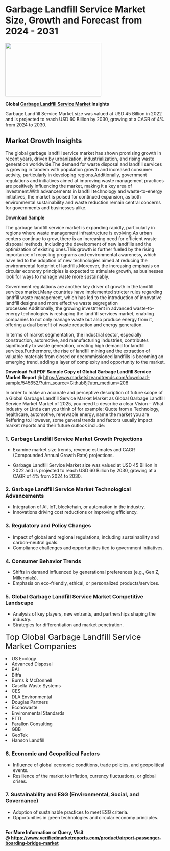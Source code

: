<H1>Garbage Landfill Service Market Size, Growth and Forecast from 2024 - 2031</H1><img class="aligncenter size-medium wp-image-584254" src="https://thirdeyenews.in/wp-content/uploads/2024/09/Global-Market-Research-300x168.jpeg" alt="" width="300" height="168" /><p><strong>Global&nbsp;<a href="https://www.marketsizeandtrends.com/download-sample/545652/?utm_source=Github8j?utm_medium=208">Garbage Landfill Service Market</a> Insights</strong></p><p>Garbage Landfill Service Market size was valued at USD 45 Billion in 2022 and is projected to reach USD 60 Billion by 2030, growing at a CAGR of 4% from 2024 to 2030.</p><p><h2>Market Growth Insights</h2> <p>The global garbage landfill service market has shown promising growth in recent years, driven by urbanization, industrialization, and rising waste generation worldwide.The demand for waste disposal and landfill services is growing in tandem with population growth and increased consumer activity, particularly in developing regions.Additionally, government regulations and initiatives aimed at improving waste management practices are positively influencing the market, making it a key area of investment.With advancements in landfill technology and waste-to-energy initiatives, the market is poised for continued expansion, as both environmental sustainability and waste reduction remain central concerns for governments and businesses alike.</p> <p><strong>Download Sample</strong></p> <p>The garbage landfill service market is expanding rapidly, particularly in regions where waste management infrastructure is evolving.As urban centers continue to grow, there is an increasing need for efficient waste disposal methods, including the development of new landfills and the optimization of existing ones.This growth is further fueled by the rising importance of recycling programs and environmental awareness, which have led to the adoption of new technologies aimed at reducing the environmental footprint of landfills.Moreover, the increasing emphasis on circular economy principles is expected to stimulate growth, as businesses look for ways to manage waste more sustainably.</p> <p>Government regulations are another key driver of growth in the landfill services market.Many countries have implemented stricter rules regarding landfill waste management, which has led to the introduction of innovative landfill designs and more effective waste segregation processes.Additionally, the growing investment in advanced waste-to-energy technologies is reshaping the landfill services market, enabling companies to not only manage waste but also produce energy from it, offering a dual benefit of waste reduction and energy generation.</p> <p>In terms of market segmentation, the industrial sector, especially construction, automotive, and manufacturing industries, contributes significantly to waste generation, creating high demand for landfill services.Furthermore, the rise of landfill mining and the extraction of valuable materials from closed or decommissioned landfills is becoming an emerging trend, adding a layer of complexity and opportunity to the market.</p> <p><span class=""><strong>Download Full PDF Sample Copy of Global Garbage Landfill Service Market Report</strong> @ <a href="https://www.marketsizeandtrends.com/download-sample/545652/?utm_source=Github8j?utm_medium=208" target="_blank">https://www.marketsizeandtrends.com/download-sample/545652/?utm_source=Github8j?utm_medium=208</a></span></p><p>In order to make an accurate and perceptive description of future scope of a Global&nbsp;Garbage Landfill Service Market Market as Global&nbsp;Garbage Landfill Service Market Market of 2025, you need to describe a clear Vision &ndash; What Industry or Linda can you think of for example: Quote from a Technology, healthcare, automotive, renewable energy, name the market you are Reffering to.However, some general trends and factors usually impact market reports and their future outlook include:</p><h3>1.&nbsp;<strong>Garbage Landfill Service Market Growth Projections</strong></h3><ul><li>Examine market size trends, revenue estimates and CAGR (Compounded Annual Growth Rate) projections.</li><li><p>Garbage Landfill Service Market size was valued at USD 45 Billion in 2022 and is projected to reach USD 60 Billion by 2030, growing at a CAGR of 4% from 2024 to 2030.</p></li></ul><h3>2.&nbsp;<strong>Garbage Landfill Service Market Technological Advancements</strong></h3><ul><li>Integration of AI, IoT, blockchain, or automation in the industry.</li><li>Innovations driving cost reductions or improving efficiency.</li></ul><h3>3.&nbsp;<strong>Regulatory and Policy Changes</strong></h3><ul><li>Impact of global and regional regulations, including sustainability and carbon-neutral goals.</li><li>Compliance challenges and opportunities tied to government initiatives.</li></ul><h3>4.&nbsp;<strong>Consumer Behavior Trends</strong></h3><ul><li>Shifts in demand influenced by generational preferences (e.g., Gen Z, Millennials).</li><li>Emphasis on eco-friendly, ethical, or personalized products/services.</li></ul><h3>5.&nbsp;<strong>Global Garbage Landfill Service Market Competitive Landscape</strong></h3><ul><li>Analysis of key players, new entrants, and partnerships shaping the industry.</li><li>Strategies for differentiation and market penetration.</li></ul><p data-pm-slice="1 1 []"><span style="color: inherit; font-family: inherit; font-size: 25px;">Top Global Garbage Landfill Service Market Companies</span></p><div class="" data-test-id=""><p><li>US Ecology</li><li> Advanced Disposal</li><li> BAI</li><li> Biffa</li><li> Burns & McDonnell</li><li> Casella Waste Systems</li><li> CES</li><li> DLA Environmental</li><li> Douglas Partners</li><li> Econowaste</li><li> Environmental Standards</li><li> ETTL</li><li> Farallon Consulting</li><li> GBB</li><li> GeoTek</li><li> Hanson Landfill</li></p></div><h3>6.&nbsp;<strong>Economic and Geopolitical Factors</strong></h3><ul><li>Influence of global economic conditions, trade policies, and geopolitical events.</li><li>Resilience of the market to inflation, currency fluctuations, or global crises.</li></ul><h3>7.&nbsp;<strong>Sustainability and ESG (Environmental, Social, and Governance)</strong></h3><ul><li>Adoption of sustainable practices to meet ESG criteria.</li><li>Opportunities in green technologies and circular economy principles.</li></ul><h2><strong style="font-size: 14px;">For More Information or Query, Visit @&nbsp;</strong><a style="background-color: #ffffff; font-size: 14px;" href="https://www.marketsizeandtrends.com/report/garbage-landfill-service-market/" target="_blank">https://www.verifiedmarketreports.com/product/airport-passenger-boarding-bridge-market</a></h2>